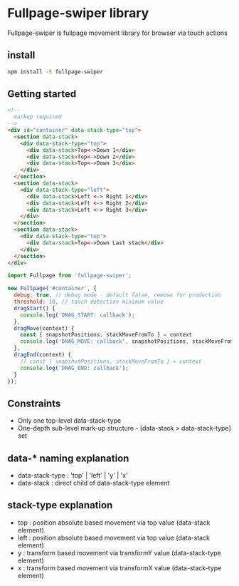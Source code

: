 # Fullpage-swiper library
Fullpage-swiper is fullpage movement library for browser via touch actions

## install
```bash
npm install -S fullpage-swiper
```

## Getting started

```html
<!-- 
  markup required
-->
<div id="container" data-stack-type="top">
  <section data-stack>
    <div data-stack-type="top">
      <div data-stack>Top<->Down 1</div>
      <div data-stack>Top<->Down 2</div>
      <div data-stack>Top<->Down 3</div>
    </div>
  </section>
  <section data-stack>
    <div data-stack-type="left">
      <div data-stack>Left <-> Right 1</div>
      <div data-stack>Left <-> Right 2</div>
      <div data-stack>Left <-> Right 3</div>
    </div>
  </section>
  <section data-stack>
    <div data-stack-type="top">
      <div data-stack>Top<->Down Last stack</div>
    </div>
  </section>
</div>
```

```javascript
import Fullpage from 'fullpage-swiper';

new Fullpage('#container', {
  debug: true, // debug mode - default false, remove for production
  threshold: 10, // touch detection minimum value
  dragStart() {
    console.log('DRAG_START: callback');
  },
  dragMove(context) {
    const { snapshotPositions, stackMoveFromTo } = context
    console.log('DRAG_MOVE: callback', snapshotPositions, stackMoveFromTo);
  },
  dragEnd(context) {
    // const { snapshotPositions, stackMoveFromTo } = context
    console.log('DRAG_END: callback');
  }
});
```

## Constraints
- Only one top-level data-stack-type
- One-depth sub-level mark-up structure - [data-stack > data-stack-type] set

## data-* naming explanation
- data-stack-type : 'top' | 'left' | 'y' | 'x'
- data-stack : direct child of data-stack-type element

## stack-type explanation
- top : position absolute based movement via top value (data-stack element)
- left : position absolute based movement via top value (data-stack element)
- y : transform based movement via transformY value (data-stack-type element)
- x : transform based movement via transformX value (data-stack-type element)